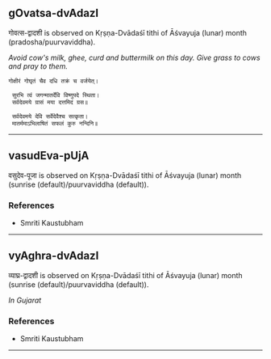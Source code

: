 ## gOvatsa-dvAdazI
गोवत्स-द्वादशी is observed on Kṛṣṇa-Dvādaśī tithi of Āśvayuja (lunar) month (pradosha/puurvaviddha).

_Avoid cow's milk, ghee, curd and buttermilk on this day. Give grass to cows and pray to them._

```
गोक्षीरं गोघृतं चैव दधि तक्रं च वर्जयेत्।

 सुरभि त्वं जगन्मातर्देवि विष्णुपदे स्थिता।
 सर्वदेवमये ग्रासं मया दत्तमिदं ग्रस॥

 सर्वदेवमये देवि सर्वेदेवैश्च सत्कृता।
 मातर्ममाऽभिलाषितं सफलं कुरु नन्दिनि॥

```

---
## vasudEva-pUjA
वसुदेव-पूजा is observed on Kṛṣṇa-Dvādaśī tithi of Āśvayuja (lunar) month (sunrise (default)/puurvaviddha (default)).


### References
* Smriti Kaustubham


---
## vyAghra-dvAdazI
व्याघ्र-द्वादशी is observed on Kṛṣṇa-Dvādaśī tithi of Āśvayuja (lunar) month (sunrise (default)/puurvaviddha (default)).

_In Gujarat_
### References
* Smriti Kaustubham


---
